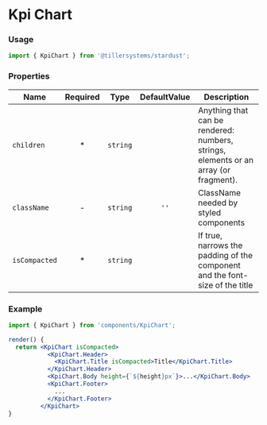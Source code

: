 # Kpi Chart

### Usage

```jsx
import { KpiChart } from '@tillersystems/stardust';
```

<!-- STORY -->

### Properties

| Name          | Required |   Type   | DefaultValue | Description                                                                          |
| ------------- | :------: | :------: | :----------: | ------------------------------------------------------------------------------------ |
| `children`    |    \*    | `string` |              | Anything that can be rendered: numbers, strings, elements or an array (or fragment). |
| `className`   |    -     | `string` |     `''`     | ClassName needed by styled components                                                |
| `isCompacted` |    \*    | `string` |              | If true, narrows the padding of the component and the font-size of the title         |

### Example

```jsx
import { KpiChart } from 'components/KpiChart';

render() {
  return <KpiChart isCompacted>
           <KpiChart.Header>
             <KpiChart.Title isCompacted>Title</KpiChart.Title>
           </KpiChart.Header>
           <KpiChart.Body height={`${height}px`}>...</KpiChart.Body>
           <KpiChart.Footer>
             ...
           </KpiChart.Footer>
         </KpiChart>
}
```

